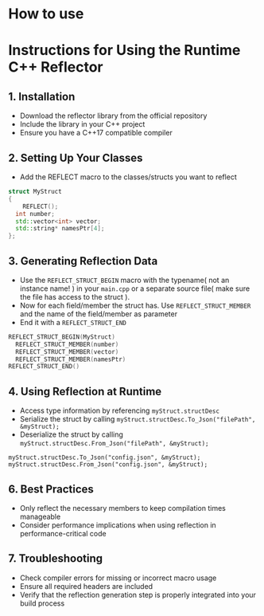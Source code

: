 # How to use

# Instructions for Using the Runtime C++ Reflector

## 1. Installation

- Download the reflector library from the official repository
- Include the library in your C++ project
- Ensure you have a C++17 compatible compiler

## 2. Setting Up Your Classes

- Add the REFLECT macro to the classes/structs you want to reflect

```cpp
struct MyStruct
{
	REFLECT();
  int number;
  std::vector<int> vector;
  std::string* namesPtr[4];
};
```

## 3. Generating Reflection Data

- Use the `REFLECT_STRUCT_BEGIN` macro with the typename( not an instance name! ) in your `main.cpp` or a separate source file( make sure the file has access to the struct ).
- Now for each field/member the struct has. Use `REFLECT_STRUCT_MEMBER` and the name of the field/member as parameter
- End it with a `REFLECT_STRUCT_END`

```cpp
REFLECT_STRUCT_BEGIN(MyStruct)
  REFLECT_STRUCT_MEMBER(number)
  REFLECT_STRUCT_MEMBER(vector)
  REFLECT_STRUCT_MEMBER(namesPtr)
REFLECT_STRUCT_END()
```

## 4. Using Reflection at Runtime

- Access type information by referencing `myStruct.structDesc`
- Serialize the struct by calling `myStruct.structDesc.To_Json("filePath", &myStruct);`
- Deserialize the struct by calling `myStruct.structDesc.From_Json("filePath", &myStruct);`

```
myStruct.structDesc.To_Json("config.json", &myStruct);
myStruct.structDesc.From_Json("config.json", &myStruct);
```

## 6. Best Practices

- Only reflect the necessary members to keep compilation times manageable
- Consider performance implications when using reflection in performance-critical code

## 7. Troubleshooting

- Check compiler errors for missing or incorrect macro usage
- Ensure all required headers are included
- Verify that the reflection generation step is properly integrated into your build process